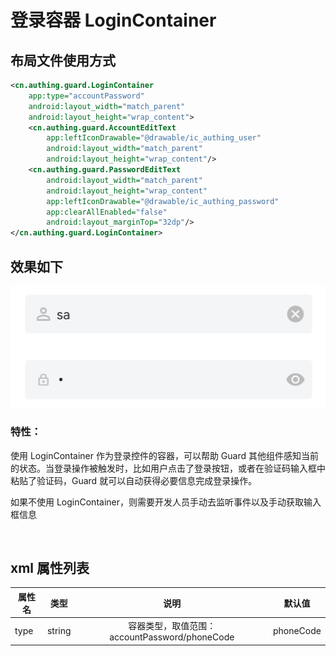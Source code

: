 # 登录容器 LoginContainer

## 布局文件使用方式

```xml
<cn.authing.guard.LoginContainer
    app:type="accountPassword"
    android:layout_width="match_parent"
    android:layout_height="wrap_content">
    <cn.authing.guard.AccountEditText
        app:leftIconDrawable="@drawable/ic_authing_user"
        android:layout_width="match_parent"
        android:layout_height="wrap_content"/>
    <cn.authing.guard.PasswordEditText
        android:layout_width="match_parent"
        android:layout_height="wrap_content"
        app:leftIconDrawable="@drawable/ic_authing_password"
        app:clearAllEnabled="false"
        android:layout_marginTop="32dp"/>
</cn.authing.guard.LoginContainer>
```

## 效果如下

![](./images/login_container.png)

### 特性：

使用 LoginContainer 作为登录控件的容器，可以帮助 Guard 其他组件感知当前的状态。当登录操作被触发时，比如用户点击了登录按钮，或者在验证码输入框中粘贴了验证码，Guard 就可以自动获得必要信息完成登录操作。

如果不使用 LoginContainer，则需要开发人员手动去监听事件以及手动获取输入框信息

<br>

## xml 属性列表

| 属性名                     | 类型 | 说明 | 默认值 |
| ----------------------- |:--------:| :------:| :-----: |
|  type     |    string    |  容器类型，取值范围：accountPassword/phoneCode   |    phoneCode   |

